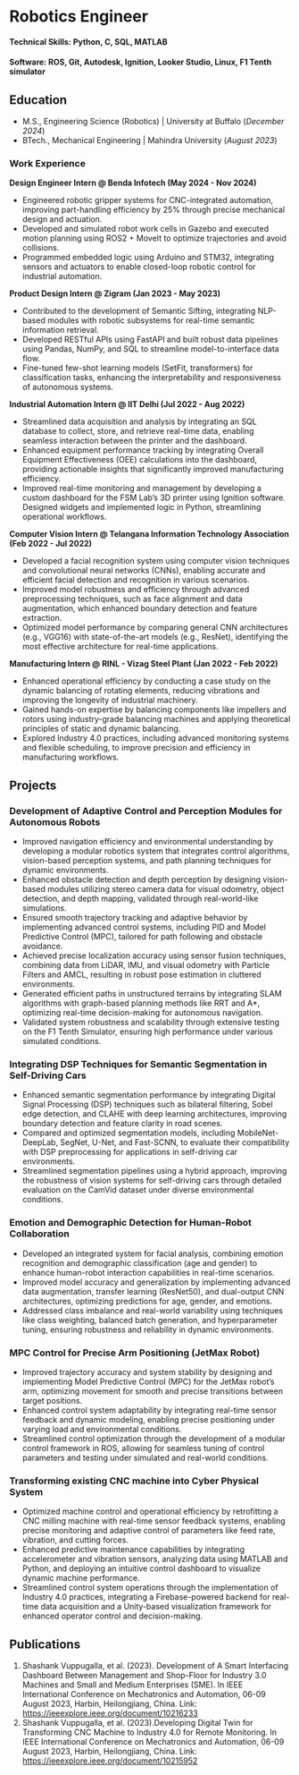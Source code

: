 # Robotics Engineer

#### Technical Skills: Python, C, SQL, MATLAB
#### Software: ROS, Git, Autodesk, Ignition, Looker Studio, Linux, F1 Tenth simulator

## Education
- M.S., Engineering Science (Robotics) | University at Buffalo (_December 2024_)
- BTech.,  Mechanical Engineering | Mahindra University (_August 2023_)

### Work Experience
**Design Engineer Intern @ Benda Infotech (May 2024 - Nov 2024)**
- Engineered robotic gripper systems for CNC-integrated automation, improving part-handling efficiency by 25% through precise mechanical design and actuation.
- Developed and simulated robot work cells in Gazebo and executed motion planning using ROS2 + MoveIt to optimize trajectories and avoid collisions.
- Programmed embedded logic using Arduino and STM32, integrating sensors and actuators to enable closed-loop robotic control for industrial automation.

**Product Design Intern @ Zigram (Jan 2023 - May 2023)**
- Contributed to the development of Semantic Sifting, integrating NLP-based modules with robotic subsystems for real-time semantic information retrieval.
- Developed RESTful APIs using FastAPI and built robust data pipelines using Pandas, NumPy, and SQL to streamline model-to-interface data flow.
- Fine-tuned few-shot learning models (SetFit, transformers) for classification tasks, enhancing the interpretability and responsiveness of autonomous systems.

**Industrial Automation Intern @ IIT Delhi (Jul 2022 - Aug 2022)**
- Streamlined data acquisition and analysis by integrating an SQL database to collect, store, and retrieve real-time data, enabling seamless interaction between the printer and the dashboard.
- Enhanced equipment performance tracking by integrating Overall Equipment Effectiveness (OEE) calculations into the dashboard, providing actionable insights that significantly improved manufacturing efficiency.
- Improved real-time monitoring and management by developing a custom dashboard for the FSM Lab’s 3D printer using Ignition software. Designed widgets and implemented logic in Python, streamlining operational workflows.

**Computer Vision Intern @ Telangana Information Technology Association (Feb 2022 - Jul 2022)**
- Developed a facial recognition system using computer vision techniques and convolutional neural networks (CNNs), enabling accurate and efficient facial detection and recognition in various scenarios.
- Improved model robustness and efficiency through advanced preprocessing techniques, such as face alignment and data augmentation, which enhanced boundary detection and feature extraction.
- Optimized model performance by comparing general CNN architectures (e.g., VGG16) with state-of-the-art models (e.g., ResNet), identifying the most effective architecture for real-time applications.

**Manufacturing Intern @  RINL - Vizag Steel Plant (Jan 2022 - Feb 2022)**
- Enhanced operational efficiency by conducting a case study on the dynamic balancing of rotating elements, reducing vibrations and improving the longevity of industrial machinery.
- Gained hands-on expertise by balancing components like impellers and rotors using industry-grade balancing machines and applying theoretical principles of static and dynamic balancing.
- Explored Industry 4.0 practices, including advanced monitoring systems and flexible scheduling, to improve precision and efficiency in manufacturing workflows.

## Projects
### Development of Adaptive Control and Perception Modules for Autonomous Robots
- Improved navigation efficiency and environmental understanding by developing a modular robotics system that integrates control algorithms, vision-based perception systems, and path planning techniques for dynamic environments.
- Enhanced obstacle detection and depth perception by designing vision-based modules utilizing stereo camera data for visual odometry, object detection, and depth mapping, validated through real-world-like simulations.
- Ensured smooth trajectory tracking and adaptive behavior by implementing advanced control systems, including PID and Model Predictive Control (MPC), tailored for path following and obstacle avoidance.
- Achieved precise localization accuracy using sensor fusion techniques, combining data from LiDAR, IMU, and visual odometry with Particle Filters and AMCL, resulting in robust pose estimation in cluttered environments.
- Generated efficient paths in unstructured terrains by integrating SLAM algorithms with graph-based planning methods like RRT and A*, optimizing real-time decision-making for autonomous navigation.
- Validated system robustness and scalability through extensive testing on the F1 Tenth Simulator, ensuring high performance under various simulated conditions.

### Integrating DSP Techniques for Semantic Segmentation in Self-Driving Cars
- Enhanced semantic segmentation performance by integrating Digital Signal Processing (DSP) techniques such as bilateral filtering, Sobel edge detection, and CLAHE with deep learning architectures, improving boundary detection and feature clarity in road scenes.
- Compared and optimized segmentation models, including MobileNet-DeepLab, SegNet, U-Net, and Fast-SCNN, to evaluate their compatibility with DSP preprocessing for applications in self-driving car environments.
- Streamlined segmentation pipelines using a hybrid approach, improving the robustness of vision systems for self-driving cars through detailed evaluation on the CamVid dataset under diverse environmental conditions.

### Emotion and Demographic Detection for Human-Robot Collaboration 
- Developed an integrated system for facial analysis, combining emotion recognition and demographic classification (age and gender) to enhance human-robot interaction capabilities in real-time scenarios.
- Improved model accuracy and generalization by implementing advanced data augmentation, transfer learning (ResNet50), and dual-output CNN architectures, optimizing predictions for age, gender, and emotions.
- Addressed class imbalance and real-world variability using techniques like class weighting, balanced batch generation, and hyperparameter tuning, ensuring robustness and reliability in dynamic environments.

### MPC Control for Precise Arm Positioning (JetMax Robot)
- Improved trajectory accuracy and system stability by designing and implementing Model Predictive Control (MPC) for the JetMax robot’s arm, optimizing movement for smooth and precise transitions between target positions.
- Enhanced control system adaptability by integrating real-time sensor feedback and dynamic modeling, enabling precise positioning under varying load and environmental conditions.
- Streamlined control optimization through the development of a modular control framework in ROS, allowing for seamless tuning of control parameters and testing under simulated and real-world conditions.

### Transforming existing CNC machine into Cyber Physical System
- Optimized machine control and operational efficiency by retrofitting a CNC milling machine with real-time sensor feedback systems, enabling precise monitoring and adaptive control of parameters like feed rate, vibration, and cutting forces.
- Enhanced predictive maintenance capabilities by integrating accelerometer and vibration sensors, analyzing data using MATLAB and Python, and deploying an intuitive control dashboard to visualize dynamic machine performance.
- Streamlined control system operations through the implementation of Industry 4.0 practices, integrating a Firebase-powered backend for real-time data acquisition and a Unity-based visualization framework for enhanced operator control and decision-making.

## Publications
1. Shashank Vuppugalla, et al. (2023). Development of A Smart Interfacing Dashboard Between Management and Shop-Floor for Industry 3.0 Machines and Small and Medium Enterprises (SME). In IEEE International Conference on Mechatronics and Automation, 06-09 August 2023, Harbin, Heilongjiang, China. Link: https://ieeexplore.ieee.org/document/10216233
2. Shashank Vuppugalla, et al. (2023).Developing Digital Twin for Transforming CNC Machine to Industry 4.0 for Remote Monitoring. In IEEE International Conference on Mechatronics and Automation, 06-09 August 2023, Harbin, Heilongjiang, China. Link: https://ieeexplore.ieee.org/document/10215952
